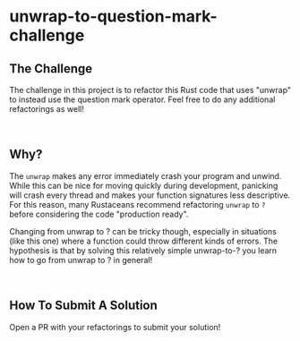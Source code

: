 # unwrap-to-question-mark-challenge

## The Challenge
The challenge in this project is to refactor this Rust code that uses "unwrap" to instead use the question mark operator. Feel free to do any additional refactorings as well!

<br/>

## Why?
The `unwrap` makes any error immediately crash your program and unwind. While this can be nice for moving quickly during development, panicking will crash every thread and makes your function signatures less descriptive. For this reason, many Rustaceans recommend refactoring `unwrap` to `?` before considering the code "production ready".

Changing from unwrap to ? can be tricky though, especially in situations (like this one) where a function could throw different kinds of errors. The hypothesis is that by solving this relatively simple unwrap-to-? you learn how to go from unwrap to ? in general!

<br/>

## How To Submit A Solution
Open a PR with your refactorings to submit your solution!
